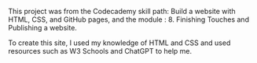 This project was from the Codecademy skill path: Build a website with HTML, CSS, and GitHub pages, and the module : 8. Finishing Touches and Publishing a website.

To create this site, I used my knowledge of HTML and CSS and used resources such as W3 Schools and ChatGPT to help me.
